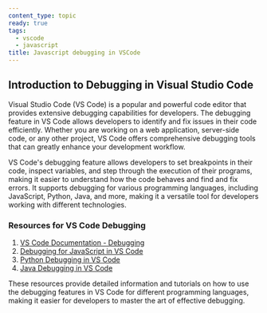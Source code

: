 ```yaml
---
content_type: topic
ready: true
tags:
  - vscode
  - javascript
title: Javascript debugging in VSCode
---
```


## Introduction to Debugging in Visual Studio Code

Visual Studio Code (VS Code) is a popular and powerful code editor that provides extensive debugging capabilities for developers. The debugging feature in VS Code allows developers to identify and fix issues in their code efficiently. Whether you are working on a web application, server-side code, or any other project, VS Code offers comprehensive debugging tools that can greatly enhance your development workflow.

VS Code's debugging feature allows developers to set breakpoints in their code, inspect variables, and step through the execution of their programs, making it easier to understand how the code behaves and find and fix errors. It supports debugging for various programming languages, including JavaScript, Python, Java, and more, making it a versatile tool for developers working with different technologies.

### Resources for VS Code Debugging

1. [VS Code Documentation - Debugging](https://code.visualstudio.com/docs/editor/debugging)
2. [Debugging for JavaScript in VS Code](https://code.visualstudio.com/docs/nodejs/nodejs-debugging)
3. [Python Debugging in VS Code](https://code.visualstudio.com/docs/python/python-debugging)
4. [Java Debugging in VS Code](https://code.visualstudio.com/docs/java/java-debugging)

These resources provide detailed information and tutorials on how to use the debugging features in VS Code for different programming languages, making it easier for developers to master the art of effective debugging.
